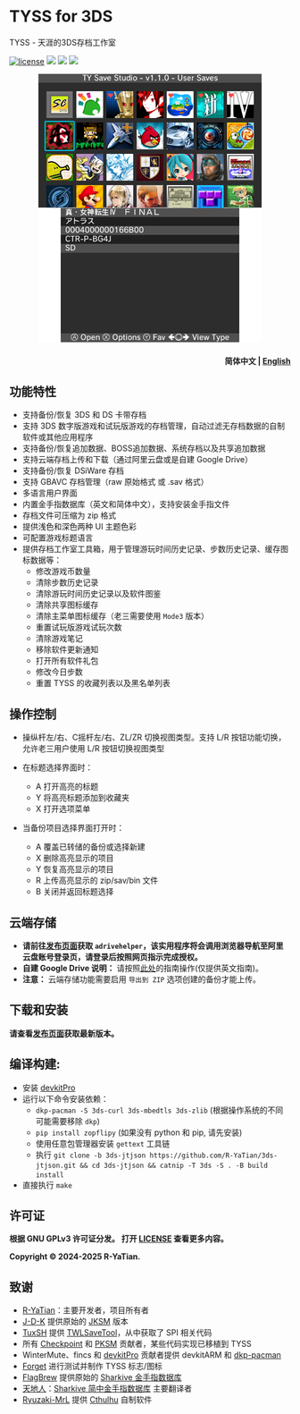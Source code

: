 # TYSS for 3DS
TYSS - 天涯的3DS存档工作室

<p align="left">
<a href="http://www.gnu.org/copyleft/gpl.html"><img alt="license" src="https://img.shields.io/badge/license-GPL%20V3-blue.svg?style=flat"/></a>
<a title="GitHub all releases" target="_blank" href="https://github.com/R-YaTian/TYSS/releases/latest"><img src="https://img.shields.io/github/downloads/R-YaTian/TYSS/total"></a>
<a title="GitHub Workflow Status" href="https://github.com/R-YaTian/TYSS/actions/workflows/build.yaml"><img src="https://github.com/R-YaTian/TYSS/actions/workflows/build.yaml/badge.svg"></a>
<a title="GitHub Workflow Status" href="https://github.com/R-YaTian/TYSS/actions/workflows/adrivehelper.yml"><img src="https://github.com/R-YaTian/TYSS/actions/workflows/adrivehelper.yml/badge.svg"></a>
</p>

<p align="center"><img src="res/preview.png" />

<h4 align="right">
  简体中文 | <a href="README.MD">English</a>
</h4>

## 功能特性
* 支持备份/恢复 3DS 和 DS 卡带存档
* 支持 3DS 数字版游戏和试玩版游戏的存档管理，自动过滤无存档数据的自制软件或其他应用程序
* 支持备份/恢复追加数据、BOSS追加数据、系统存档以及共享追加数据
* 支持云端存档上传和下载（通过阿里云盘或是自建 Google Drive）
* 支持备份/恢复 DSiWare 存档
* 支持 GBAVC 存档管理（raw 原始格式 或 .sav 格式）
* 多语言用户界面
* 内置金手指数据库（英文和简体中文），支持安装金手指文件
* 存档文件可压缩为 zip 格式
* 提供浅色和深色两种 UI 主题色彩
* 可配置游戏标题语言
* 提供存档工作室工具箱，用于管理游玩时间历史记录、步数历史记录、缓存图标数据等：
  * 修改游戏币数量
  * 清除步数历史记录
  * 清除游玩时间历史记录以及软件图鉴
  * 清除共享图标缓存
  * 清除主菜单图标缓存（老三需要使用 `Mode3` 版本）
  * 重置试玩版游戏试玩次数
  * 清除游戏笔记
  * 移除软件更新通知
  * 打开所有软件礼包
  * 修改今日步数
  * 重置 TYSS 的收藏列表以及黑名单列表

## 操作控制
* 操纵杆左/右、C摇杆左/右、ZL/ZR 切换视图类型。支持 L/R 按钮功能切换，允许老三用户使用 L/R 按钮切换视图类型
* 在标题选择界面时：
  * A 打开高亮的标题
  * Y 将高亮标题添加到收藏夹
  * X 打开选项菜单

* 当备份项目选择界面打开时：
  * A 覆盖已转储的备份或选择新建
  * X 删除高亮显示的项目
  * Y 恢复高亮显示的项目
  * R 上传高亮显示的 zip/sav/bin 文件
  * B 关闭并返回标题选择

## 云端存储
* **请前往[发布页面](https://github.com/R-YaTian/TYSS/releases)获取 `adrivehelper`，该实用程序将会调用浏览器导航至阿里云盘账号登录页，请登录后按照网页指示完成授权。**
* **自建 Google Drive 说明：** 请按照[此处](./GD_INSTRUCTIONS.MD)的指南操作(仅提供英文指南)。
* **注意：** 云端存储功能需要启用 `导出到 ZIP` 选项创建的备份才能上传。

## 下载和安装
**请查看[发布页面](https://github.com/R-YaTian/TYSS/releases)获取最新版本。** 

## 编译构建:
* 安装 [devkitPro](https://www.3dbrew.org/wiki/Setting_up_Development_Environment)
* 运行以下命令安装依赖：
	* `dkp-pacman -S 3ds-curl 3ds-mbedtls 3ds-zlib` (根据操作系统的不同可能需要移除 `dkp`)
	* `pip install zopflipy` (如果没有 python 和 pip, 请先安装)
	* 使用任意包管理器安装 `gettext` 工具链
  * 执行 `git clone -b 3ds-jtjson https://github.com/R-YaTian/3ds-jtjson.git && cd 3ds-jtjson && catnip -T 3ds -S . -B build install`
* 直接执行 `make`

## 许可证
**根据 GNU GPLv3 许可证分发。 打开 [LICENSE](./LICENSE) 查看更多内容。**

**Copyright © 2024-2025 R-YaTian.**

## 致谢
* [R-YaTian](https://github.com/R-YaTian)：主要开发者，项目所有者
* [J-D-K](https://github.com/J-D-K) 提供原始的 [JKSM](https://github.com/J-D-K/JKSM) 版本
* [TuxSH](https://github.com/tuxsh) 提供 [TWLSaveTool](https://github.com/TuxSH/TWLSaveTool)，从中获取了 SPI 相关代码
* 所有 [Checkpoint](https://github.com/BernardoGiordano/Checkpoint) 和 [PKSM](https://github.com/FlagBrew/PKSM) 贡献者，某些代码实现已移植到 TYSS
* WinterMute、fincs 和 [devkitPro](https://devkitpro.org/) 贡献者提供 devkitARM 和 [dkp-pacman](https://github.com/devkitPro/pacman/releases)
* [Forget](https://github.com/James-Makoto) 进行测试并制作 TYSS 标志/图标
* [FlagBrew](https://github.com/FlagBrew) 提供原始的 [Sharkive 金手指数据库](https://github.com/FlagBrew/Sharkive)
* [天地人](https://github.com/realkkk)：[Sharkive 简中金手指数据库](https://github.com/R-YaTian/Sharkive) 主要翻译者
* [Ryuzaki-MrL](https://github.com/Ryuzaki-MrL) 提供 [Cthulhu](https://github.com/Ryuzaki-MrL/Cthulhu) 自制软件
